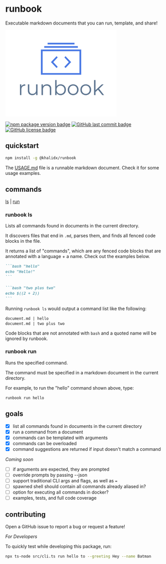 # runbook

Executable markdown documents that you can run, template, and share!

<img src="https://raw.githubusercontent.com/khalidx/runbook/main/logo.png" alt="Runbook - Executable markdown documents that you can run, template, and share!" width="350px">

[![npm package version badge](https://img.shields.io/npm/v/@khalidx/runbook.svg?style=flat-square)](https://www.npmjs.com/package/@khalidx/runbook)
[![GitHub last commit badge](https://img.shields.io/github/last-commit/khalidx/runbook.svg?style=flat-square)](https://github.com/khalidx/runbook/commits/main)
[![GitHub license badge](https://img.shields.io/github/license/khalidx/runbook.svg?style=flat-square)](https://github.com/khalidx/runbook/blob/main/LICENSE)

## quickstart

```bash "install"
npm install -g @khalidx/runbook
```

The [USAGE.md](./USAGE.md) file is a runnable markdown document. Check it for some usage examples.

## commands

[ls](#runbook-ls) | [run](#runbook-run)

### runbook ls

Lists all commands found in documents in the current directory.

It discovers files that end in `.md`, parses them, and finds
all fenced code blocks in the file.

It returns a list of "commands", which are any fenced code blocks
that are annotated with a language + a name. Check out the
examples below.

````markdown
```bash "hello"
echo "Hello!"
```

```bash "two plus two"
echo $((2 + 2))
```
````

Running `runbook ls` would output a command list like the following:

```text
document.md | hello
document.md | two plus two
```

Code blocks that are not annotated with `bash` and a quoted name
will be ignored by runbook.

### runbook run

Runs the specified command.

The command must be specified in a markdown document in the current directory.

For example, to run the "hello" command shown above, type:

```bash
runbook run hello
```

## goals

- [x] list all commands found in documents in the current directory
- [x] run a command from a document
- [x] commands can be templated with arguments
- [x] commands can be overloaded
- [x] command suggestions are returned if input doesn't match a command

*Coming soon*

- [ ] if arguments are expected, they are prompted
- [ ] override prompts by passing --json
- [ ] support traditional CLI args and flags, as well as `=`
- [ ] spawned shell should contain all commands already aliased in?
- [ ] option for executing all commands in docker?
- [ ] examples, tests, and full code coverage

## contributing

Open a GitHub issue to report a bug or request a feature!

*For Developers*

To quickly test while developing this package, run:

```bash "test"
npx ts-node src/cli.ts run hello to --greeting Hey --name Batman
```
